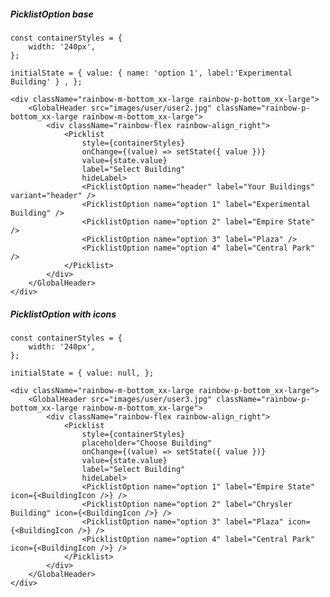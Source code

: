 ##### PicklistOption base

    const containerStyles = {
        width: '240px',
    };

    initialState = { value: { name: 'option 1', label:'Experimental Building' } , };

    <div className="rainbow-m-bottom_xx-large rainbow-p-bottom_xx-large">
        <GlobalHeader src="images/user/user2.jpg" className="rainbow-p-bottom_xx-large rainbow-m-bottom_xx-large">
            <div className="rainbow-flex rainbow-align_right">
                <Picklist
                    style={containerStyles}
                    onChange={(value) => setState({ value })}
                    value={state.value}
                    label="Select Building"
                    hideLabel>
                    <PicklistOption name="header" label="Your Buildings" variant="header" />
                    <PicklistOption name="option 1" label="Experimental Building" />
                    <PicklistOption name="option 2" label="Empire State" />
                    <PicklistOption name="option 3" label="Plaza" />
                    <PicklistOption name="option 4" label="Central Park" />
                </Picklist>
            </div>
        </GlobalHeader>
    </div>

##### PicklistOption with icons

    const containerStyles = {
        width: '240px',
    };

    initialState = { value: null, };

    <div className="rainbow-m-bottom_xx-large rainbow-p-bottom_xx-large">
        <GlobalHeader src="images/user/user3.jpg" className="rainbow-p-bottom_xx-large rainbow-m-bottom_xx-large">
            <div className="rainbow-flex rainbow-align_right">
                <Picklist
                    style={containerStyles}
                    placeholder="Choose Building"
                    onChange={(value) => setState({ value })}
                    value={state.value}
                    label="Select Building"
                    hideLabel>
                    <PicklistOption name="option 1" label="Empire State" icon={<BuildingIcon />} />
                    <PicklistOption name="option 2" label="Chrysler Building" icon={<BuildingIcon />} />
                    <PicklistOption name="option 3" label="Plaza" icon={<BuildingIcon />} />
                    <PicklistOption name="option 4" label="Central Park" icon={<BuildingIcon />} />
                </Picklist>
            </div>
        </GlobalHeader>
    </div>
